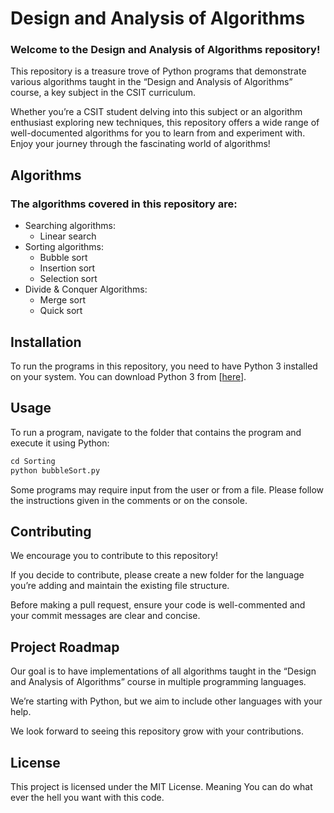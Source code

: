 # Design and Analysis of Algorithms

### Welcome to the **Design and Analysis of Algorithms** repository! 
This repository is a treasure trove of Python programs that demonstrate various algorithms taught in the “Design and Analysis of Algorithms” course, a key subject in the CSIT curriculum.

Whether you’re a CSIT student delving into this subject or an algorithm enthusiast exploring new techniques, this repository offers a wide range of well-documented algorithms for you to learn from and experiment with. Enjoy your journey through the fascinating world of algorithms!

## Algorithms
### The algorithms covered in this repository are:
- Searching algorithms:
    - Linear search
- Sorting algorithms:
    - Bubble sort
    - Insertion sort
    - Selection sort
- Divide & Conquer Algorithms:
    - Merge sort
    - Quick sort


## Installation
To run the programs in this repository, you need to have Python 3 installed on your system. You can download Python 3 from [<a href="https://www.python.org/downloads/" target="_blank">here</a>].

## Usage
To run a program, navigate to the folder that contains the program and execute it using Python: <br>


```python
cd Sorting
python bubbleSort.py

```


Some programs may require input from the user or from a file. Please follow the instructions given in the comments or on the console.


## Contributing 
We encourage you to contribute to this repository!

If you decide to contribute, please create a new folder for the language you’re adding and maintain the existing file structure. 

Before making a pull request, ensure your code is well-commented and your commit messages are clear and concise.



## Project Roadmap
Our goal is to have implementations of all algorithms taught in the “Design and Analysis of Algorithms” course in multiple programming languages. 

We’re starting with Python, but we aim to include other languages with your help. 

We look forward to seeing this repository grow with your contributions.




## License
This project is licensed under the MIT License. 
Meaning You can do what ever the hell you want with this code.
